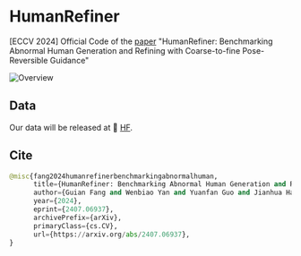 # HumanRefiner
[ECCV 2024] Official Code of the [paper](https://arxiv.org/abs/2407.06937) "HumanRefiner: Benchmarking Abnormal Human Generation and Refining with Coarse-to-fine Pose-Reversible Guidance"

![Overview](./framework.jpg)

## Data
Our data will be released at 🤗 [HF](https://huggingface.co/datasets/Enderfga/HumanRefiner).


## Cite
```python
@misc{fang2024humanrefinerbenchmarkingabnormalhuman,
      title={HumanRefiner: Benchmarking Abnormal Human Generation and Refining with Coarse-to-fine Pose-Reversible Guidance}, 
      author={Guian Fang and Wenbiao Yan and Yuanfan Guo and Jianhua Han and Zutao Jiang and Hang Xu and Shengcai Liao and Xiaodan Liang},
      year={2024},
      eprint={2407.06937},
      archivePrefix={arXiv},
      primaryClass={cs.CV},
      url={https://arxiv.org/abs/2407.06937}, 
}
```
